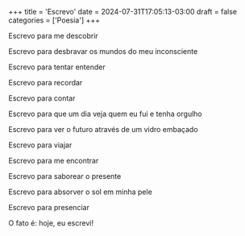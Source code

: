 +++
title = 'Escrevo'
date = 2024-07-31T17:05:13-03:00
draft = false
categories = ['Poesia']
+++

Escrevo para me descobrir

Escrevo para desbravar os mundos do meu inconsciente

Escrevo para tentar entender

Escrevo para recordar

Escrevo para contar

Escrevo para que um dia veja quem eu fui e tenha orgulho

Escrevo para ver o futuro através de um vidro embaçado

Escrevo para viajar

Escrevo para me encontrar

Escrevo para saborear o presente

Escrevo para absorver o sol em minha pele

Escrevo para presenciar

O fato é: hoje, eu escrevi!